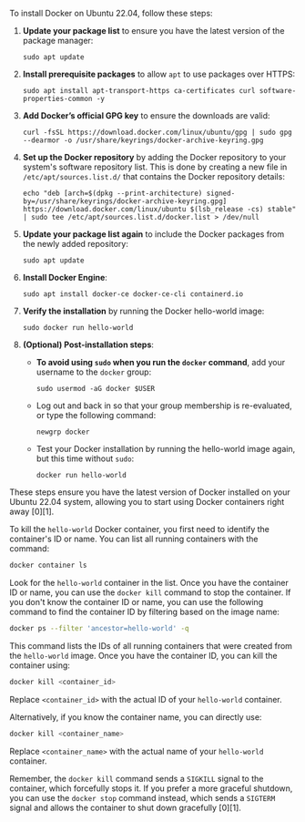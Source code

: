 To install Docker on Ubuntu 22.04, follow these steps:

1. **Update your package list** to ensure you have the latest version of the package manager:
   ```
   sudo apt update
   ```

2. **Install prerequisite packages** to allow `apt` to use packages over HTTPS:
   ```
   sudo apt install apt-transport-https ca-certificates curl software-properties-common -y
   ```

3. **Add Docker’s official GPG key** to ensure the downloads are valid:
   ```
   curl -fsSL https://download.docker.com/linux/ubuntu/gpg | sudo gpg --dearmor -o /usr/share/keyrings/docker-archive-keyring.gpg
   ```

4. **Set up the Docker repository** by adding the Docker repository to your system's software repository list. This is done by creating a new file in `/etc/apt/sources.list.d/` that contains the Docker repository details:
   ```
   echo "deb [arch=$(dpkg --print-architecture) signed-by=/usr/share/keyrings/docker-archive-keyring.gpg] https://download.docker.com/linux/ubuntu $(lsb_release -cs) stable" | sudo tee /etc/apt/sources.list.d/docker.list > /dev/null
   ```

5. **Update your package list again** to include the Docker packages from the newly added repository:
   ```
   sudo apt update
   ```

6. **Install Docker Engine**:
   ```
   sudo apt install docker-ce docker-ce-cli containerd.io
   ```

7. **Verify the installation** by running the Docker hello-world image:
   ```
   sudo docker run hello-world
   ```

8. **(Optional) Post-installation steps**:
   - **To avoid using `sudo` when you run the `docker` command**, add your username to the `docker` group:
     ```
     sudo usermod -aG docker $USER
     ```
   - Log out and back in so that your group membership is re-evaluated, or type the following command:
     ```
     newgrp docker
     ```
   - Test your Docker installation by running the hello-world image again, but this time without `sudo`:
     ```
     docker run hello-world
     ```

These steps ensure you have the latest version of Docker installed on your Ubuntu 22.04 system, allowing you to start using Docker containers right away [0][1].

To kill the `hello-world` Docker container, you first need to identify the container's ID or name. You can list all running containers with the command:

```bash
docker container ls
```

Look for the `hello-world` container in the list. Once you have the container ID or name, you can use the `docker kill` command to stop the container. If you don't know the container ID or name, you can use the following command to find the container ID by filtering based on the image name:

```bash
docker ps --filter 'ancestor=hello-world' -q
```

This command lists the IDs of all running containers that were created from the `hello-world` image. Once you have the container ID, you can kill the container using:

```bash
docker kill <container_id>
```

Replace `<container_id>` with the actual ID of your `hello-world` container.

Alternatively, if you know the container name, you can directly use:

```bash
docker kill <container_name>
```

Replace `<container_name>` with the actual name of your `hello-world` container.

Remember, the `docker kill` command sends a `SIGKILL` signal to the container, which forcefully stops it. If you prefer a more graceful shutdown, you can use the `docker stop` command instead, which sends a `SIGTERM` signal and allows the container to shut down gracefully [0][1].
